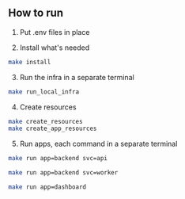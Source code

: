## How to run

1. Put .env files in place

2. Install what's needed

```bash
make install
```

3. Run the infra in a separate terminal

```bash
make run_local_infra
```

4. Create resources

```bash
make create_resources
make create_app_resources
```

5. Run apps, each command in a separate terminal

```bash
make run app=backend svc=api
```

```bash
make run app=backend svc=worker
```

```bash
make run app=dashboard
```
